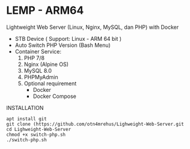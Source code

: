 # LEMP - ARM64
Lightweight Web Server (Linux, Nginx, MySQL, dan PHP) with Docker
- STB Device
  ( Support: Linux - ARM 64 bit )
- Auto Switch PHP Version (Bash Menu)
- Container Service:
  1. PHP 7/8
  2. Nginx (Alpine OS)
  3. MySQL 8.0
  4. PHPMyAdmin
  5. Optional requirement
     - Docker
     - Docker Compose

INSTALLATION
```
apt install git
git clone (https://github.com/otn4mrehus/Lighweight-Web-Server.git
cd Lighweight-Web-Server
chmod +x switch-php.sh
./switch-php.sh
````
 
